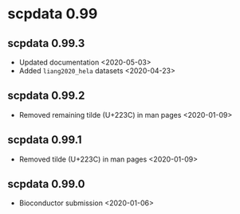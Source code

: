 
# scpdata 0.99

## scpdata 0.99.3

- Updated documentation <2020-05-03>
- Added `liang2020_hela` datasets <2020-04-23>

## scpdata 0.99.2

- Removed remaining tilde (U+223C) in man pages <2020-01-09>

## scpdata 0.99.1

- Removed tilde (U+223C) in man pages
  <2020-01-09>

## scpdata 0.99.0

- Bioconductor submission
  <2020-01-06>
